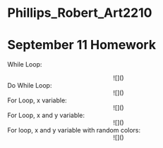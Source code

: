 # Phillips_Robert_Art2210
# September 11 Homework


<div align=left>

While Loop:

<div align=center>
![]()

<div align=left>
Do While Loop:

<div align=center>
![]()

<div align=left>
For Loop, x variable:

<div align=center>
![]()

<div align=left>
For Loop, x and y variable:

<div align=center>
![]()

<div align=left>
For loop, x and y variable with random colors:

<div align=center>
![]()